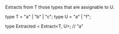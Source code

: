 Extracts from T those types that are assignable to U.

type T = "a" | "b" | "c";
type U = "a" | "f";

type Extracted = Extract<T, U>; // "a"
